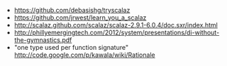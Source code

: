  * https://github.com/debasishg/tryscalaz
 * https://github.com/jrwest/learn_you_a_scalaz
 * http://scalaz.github.com/scalaz/scalaz-2.9.1-6.0.4/doc.sxr/index.html
 * http://phillyemergingtech.com/2012/system/presentations/di-without-the-gymnastics.pdf
 * "one type used per function signature" http://code.google.com/p/kawala/wiki/Rationale

